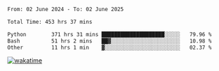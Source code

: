 <!--START_SECTION:waka-->

```txt
From: 02 June 2024 - To: 02 June 2025

Total Time: 453 hrs 37 mins

Python        371 hrs 31 mins ████████████████████░░░░░   79.96 %
Bash          51 hrs 2 mins   ██▓░░░░░░░░░░░░░░░░░░░░░░   10.98 %
Other         11 hrs 1 min    ▓░░░░░░░░░░░░░░░░░░░░░░░░   02.37 %
```

<!--END_SECTION:waka-->
[![wakatime](https://wakatime.com/badge/user/5f89a63a-5294-4958-ad30-2b3455e63f2a.svg)](https://wakatime.com/@5f89a63a-5294-4958-ad30-2b3455e63f2a)
